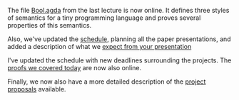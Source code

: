
The file [Bool.agda](https://github.com/wouter-swierstra/TPT-2014/blob/gh-pages/slides/Bool.agda) from the last lecture is now online. It defines three styles of semantics for a tiny programming language and proves several properties of this semantics.

Also, we've updated the [schedule](http://wouter-swierstra.github.io/TPT-2014/schedule.html), planning all the paper presentations, and added a description of what we [expect from your presentation](http://wouter-swierstra.github.io/TPT-2014/material.html)

I've updated the schedule with new deadlines surrounding the projects. The [proofs we covered today](https://github.com/wouter-swierstra/TPT-2014/blob/gh-pages/slides/BoolNat.agda) are now also online.

Finally, we now also have a more detailed description of the [project proposals](http://wouter-swierstra.github.io/TPT-2014/projects.html) available.
